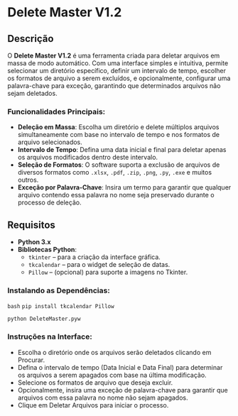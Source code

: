 # Delete Master V1.2

## Descrição

O **Delete Master V1.2** é uma ferramenta criada para deletar arquivos em massa de modo automático. Com uma interface simples e intuitiva, permite selecionar um diretório específico, definir um intervalo de tempo, escolher os formatos de arquivo a serem excluídos, e opcionalmente, configurar uma palavra-chave para exceção, garantindo que determinados arquivos não sejam deletados.

### Funcionalidades Principais:
- **Deleção em Massa**: Escolha um diretório e delete múltiplos arquivos simultaneamente com base no intervalo de tempo e nos formatos de arquivo selecionados.
- **Intervalo de Tempo**: Defina uma data inicial e final para deletar apenas os arquivos modificados dentro deste intervalo.
- **Seleção de Formatos**: O software suporta a exclusão de arquivos de diversos formatos como `.xlsx`, `.pdf`, `.zip`, `.png`, `.py`, `.exe` e muitos outros.
- **Exceção por Palavra-Chave**: Insira um termo para garantir que qualquer arquivo contendo essa palavra no nome seja preservado durante o processo de deleção.

## Requisitos

- **Python 3.x**
- **Bibliotecas Python**:
  - `tkinter` – para a criação da interface gráfica.
  - `tkcalendar` – para o widget de seleção de datas.
  - `Pillow` – (opcional) para suporte a imagens no Tkinter.

### Instalando as Dependências:

`bash`
`pip install tkcalendar Pillow`

`python DeleteMaster.pyw`

### Instruções na Interface:

- Escolha o diretório onde os arquivos serão deletados clicando em Procurar.
- Defina o intervalo de tempo (Data Inicial e Data Final) para determinar os arquivos a serem apagados com base na última modificação.
- Selecione os formatos de arquivo que deseja excluir.
- Opcionalmente, insira uma exceção de palavra-chave para garantir que arquivos com essa palavra no nome não sejam apagados.
- Clique em Deletar Arquivos para iniciar o processo.

